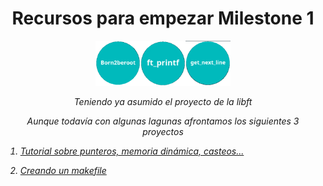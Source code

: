 
<h1 align="center" width="100%">Recursos para empezar Milestone 1</h1>


<p align="center" width="100%"><img src="born2beroot.png" width="72" /><img src="ft_printf.png" width="72" /><img src="get_next_line.png" width="72" /></p>

<p align="center" width="100%"><i>Teniendo ya asumido el proyecto de la libft</p>
<p align="center" width="100%">Aunque todavía con algunas lagunas afrontamos los siguientes 3 proyectos</p>
  


1. [Tutorial sobre punteros, memoria dinámica, casteos...](ptr.md)

2. [Creando un makefile](makefile.md)


